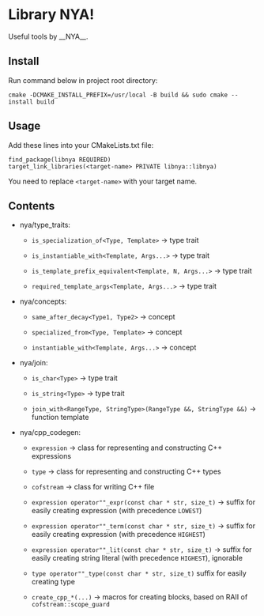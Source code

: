 # Library NYA!

Useful tools by \_\_NYA\_\_.

## Install

Run command below in project root directory:

```
cmake -DCMAKE_INSTALL_PREFIX=/usr/local -B build && sudo cmake --install build
```

## Usage

Add these lines into your CMakeLists.txt file:

```
find_package(libnya REQUIRED)
target_link_libraries(<target-name> PRIVATE libnya::libnya)
```

You need to replace `<target-name>` with your target name.

## Contents

-   nya/type_traits:

    -   `is_specialization_of<Type, Template>` -> type trait

    -   `is_instantiable_with<Template, Args...>` -> type trait

    -   `is_template_prefix_equivalent<Template, N, Args...>` -> type trait

    -   `required_template_args<Template, Args...>` -> type trait

-   nya/concepts:

    -   `same_after_decay<Type1, Type2>` -> concept

    -   `specialized_from<Type, Template>` -> concept

    -   `instantiable_with<Template, Args...>` -> concept

-   nya/join:

    -   `is_char<Type>` -> type trait
    
    -   `is_string<Type>` -> type trait

    -   `join_with<RangeType, StringType>(RangeType &&, StringType &&)` -> function template

-   nya/cpp_codegen:

    -   `expression` -> class for representing and constructing C++ expressions

    -   `type` -> class for representing and constructing C++ types

    -   `cofstream` -> class for writing C++ file

    -   `expression operator""_expr(const char * str, size_t)` -> suffix for easily creating expression (with precedence `LOWEST`)

    -   `expression operator""_term(const char * str, size_t)` -> suffix for easily creating expression (with precedence `HIGHEST`)

    -   `expression operator""_lit(const char * str, size_t)` -> suffix for easily creating string literal (with precedence `HIGHEST`), ignorable

    -   `type operator""_type(const char * str, size_t)` suffix for easily creating type

    -   `create_cpp_*(...)` -> macros for creating blocks, based on RAII of `cofstream::scope_guard`